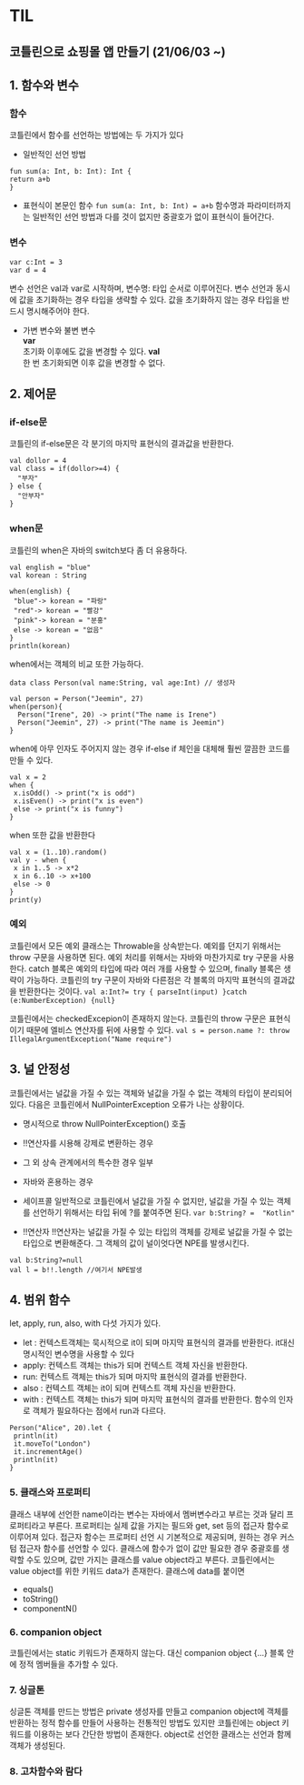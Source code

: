 # TIL

## 코틀린으로 쇼핑몰 앱 만들기 (21/06/03 ~)
## 1. 함수와 변수
### 함수
코틀린에서 함수를 선언하는 방법에는 두 가지가 있다
- 일반적인 선언 방법<br>
``` 
fun sum(a: Int, b: Int): Int {
return a+b
}
```
- 표현식이 본문인 함수
``` fun sum(a: Int, b: Int) = a+b ```
함수명과 파라미터까지는 일반적인 선언 방법과 다를 것이 없지만 중괄호가 없이 표현식이 들어간다.

### 변수
```
var c:Int = 3
var d = 4
```
변수 선언은 val과 var로 시작하며, 변수명: 타입 순서로 이루어진다. 변수 선언과 동시에 값을 초기화하는 경우 타입을 생략할 수 있다. 값을 초기화하지 않는 경우 타입을 반드시 명시해주어야 한다. 
- 가변 변수와 불변 변수 <br>
**var** <br>초기화 이후에도 값을 변경할 수 있다.
**val** <br>한 번 초기화되면 이후 값을 변경할 수 없다.
## 2. 제어문
### if-else문
코틀린의 if-else문은 각 분기의 마지막 표현식의 결과값을 반환한다.
```
val dollor = 4
val class = if(dollor>=4) {
  "부자"
} else {
  "안부자"
}
```
### when문
코틀린의 when은 자바의 switch보다 좀 더 유용하다.
```
val english = "blue"
val korean : String

when(english) {
 "blue"-> korean = "파랑"
 "red"-> korean = "빨강"
 "pink"-> korean = "분홍"
 else -> korean = "없음"
}
println(korean) 
```
when에서는 객체의 비교 또한 가능하다.
```
data class Person(val name:String, val age:Int) // 생성자

val person = Person("Jeemin", 27)
when(person){
  Person("Irene", 20) -> print("The name is Irene")
  Person("Jeemin", 27) -> print("The name is Jeemin")
}
```
when에 아무 인자도 주어지지 않는 경우 if-else if 체인을 대체해 훨씬 깔끔한 코드를 만들 수 있다.
```
val x = 2
when {
 x.isOdd() -> print("x is odd")
 x.isEven() -> print("x is even")
 else -> print("x is funny")
}
```
when 또한 값을 반환한다
```
val x = (1..10).random()
val y - when {
 x in 1..5 -> x*2
 x in 6..10 -> x+100
 else -> 0
}
print(y)
```
### 예외
코틀린에서 모든 예외 클래스는 Throwable을 상속받는다. 예외를 던지기 위해서는 throw 구문을 사용하면 된다.
예외 처리를 위해서는 자바와 마찬가지로 try 구문을 사용한다.
catch 블록은 예외의 타입에 따라 여러 개를 사용할 수 있으며, finally 블록은 생략이 가능하다.
코틀린의 try 구문이 자바와 다른점은 각 블록의 마지막 표현식의 결과값을 반환한다는 것이다.
```val a:Int?= try { parseInt(input) }catch (e:NumberException) {null}```

코틀린에서는 checkedExcepion이 존재하지 않는다. 코틀린의 throw 구문은 표현식이기 때문에 엘비스 연산자를 뒤에 사용할 수 있다.
```val s = person.name ?: throw IllegalArgumentException("Name require")```

## 3. 널 안정성
코틀린에서는 널값을 가질 수 있는 객체와 널값을 가질 수 없는 객체의 타입이 분리되어 있다. 다음은 코틀린에서 NullPointerException 오류가 나는 상황이다.
- 명시적으로 throw NullPointerException() 호출
- !!연산자를 시용해 강제로 변환하는 경우
- 그 외 상속 관계에서의 특수한 경우 일부
- 자바와 혼용하는 경우

- 세이프콜
일반적으로 코틀린에서 널값을 가질 수 없지만, 널값을 가질 수 있는 객체를 선언하기 위해서는 타입 뒤에 ?를 붙여주면 된다.
```var b:String? =  "Kotlin"```
- !!연산자
!!연산자는 널값을 가질 수 있는 타입의 객체를 강제로 널값을 가질 수 없는 타입으로 변환해준다. 그 객체의 값이 널이엇다면 NPE를 발생시킨다.
```
val b:String?=null
val l = b!!.length //여기서 NPE발생
```
## 4. 범위 함수
let, apply, run, also, with 다섯 가지가 있다.
- let : 컨텍스트객체는 묵시적으로 it이 되며 마지막 표현식의 결과를 반환한다. it대신 명시적인 변수명을 사용할 수 있다
- apply: 컨텍스트 객체는 this가 되며 컨텍스트 객체 자신을 반환한다.
- run: 컨텍스트 객체는 this가 되며 마지막 표현식의 결과를 반환한다.
- also : 컨텍스트 객체는 it이 되며 컨텍스트 객체 자신을 반환한다.
- with : 컨텍스트 객체는 this가 되며 마지막 표현식의 결과를 반환한다. 함수의 인자로 객체가 필요하다는 점에서 run과 다르다.
```
Person("Alice", 20).let {
 println(it)
 it.moveTo("London")
 it.incrementAge()
 println(it)
}
```

### 5. 클래스와 프로퍼티
클래스 내부에 선언한 name이라는 변수는 자바에서 멤버변수라고 부르는 것과 달리 프로퍼티라고 부른다.
프로퍼티는 실제 값을 가지는 필드와 get, set 등의 접근자 함수로 이루어져 있다. 접근자 함수는 프로퍼티 선언 시 기본적으로 제공되며, 원하는 경우 커스텀 접근자 함수를 선언할 수 있다.
클래스에 함수가 없이 값만 필요한 경우 중괄호를 생략할 수도 있으며, 값만 가지는 클래스를 value object라고 부른다. 코틀린에서는 value object를 위한 키워드 data가 존재한다. 
클래스에 data를 붙이면 
- equals()
- toString()
- componentN() 

### 6. companion object
코틀린에서는 static 키워드가 존재하지 않는다. 대신 companion object {...} 블록 안에 정적 멤버들을 추가할 수 있다.

### 7. 싱글톤
싱글톤 객체를 만드는 방법은 private 생성자를 만들고 companion object에 객체를 반환하는 정적 함수를 만들어 사용하는 전통적인 방법도 있지만 코틀린에는 object 키워드를 이용하는 보다 간단한 방법이 존재한다.
object로 선언한 클래스는 선언과 함께 객체가 생성된다.

### 8. 고차함수와 람다
